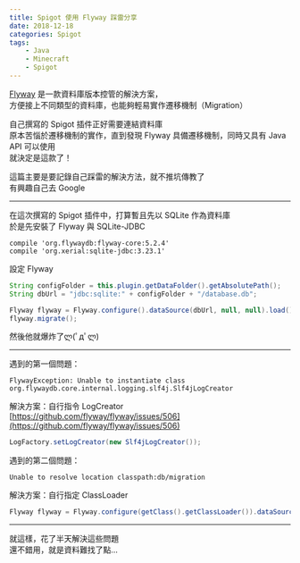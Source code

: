```yaml
---
title: Spigot 使用 Flyway 踩雷分享
date: 2018-12-18
categories: Spigot
tags:
    - Java
    - Minecraft
    - Spigot
---
```

[Flyway](https://flywaydb.org/) 是一款資料庫版本控管的解決方案，  
方便接上不同類型的資料庫，也能夠輕易實作遷移機制（Migration）

自己撰寫的 Spigot 插件正好需要連結資料庫  
原本苦惱於遷移機制的實作，直到發現 Flyway 具備遷移機制，同時又具有 Java API 可以使用  
就決定是這款了！

這篇主要是要記錄自己踩雷的解決方法，就不推坑傳教了  
有興趣自己去 Google

---

在這次撰寫的 Spigot 插件中，打算暫且先以 SQLite 作為資料庫  
於是先安裝了 Flyway 與 SQLite-JDBC

```
compile 'org.flywaydb:flyway-core:5.2.4'
compile 'org.xerial:sqlite-jdbc:3.23.1'
```

設定 Flyway

```java
String configFolder = this.plugin.getDataFolder().getAbsolutePath();
String dbUrl = "jdbc:sqlite:" + configFolder + "/database.db";

Flyway flyway = Flyway.configure().dataSource(dbUrl, null, null).load();
flyway.migrate();
```

然後他就爆炸了ლ(ﾟдﾟლ)

---

遇到的第一個問題：

```
FlywayException: Unable to instantiate class org.flywaydb.core.internal.logging.slf4j.Slf4jLogCreator
```

解決方案：自行指令 LogCreator  
[https://github.com/flyway/flyway/issues/506](https://github.com/flyway/flyway/issues/506)

```java
LogFactory.setLogCreator(new Slf4jLogCreator());
```

遇到的第二個問題：

```
Unable to resolve location classpath:db/migration
```

解決方案：自行指定 ClassLoader

```java
Flyway flyway = Flyway.configure(getClass().getClassLoader()).dataSource(dbUrl, null, null).load();
```

---

就這樣，花了半天解決這些問題  
還不錯用，就是資料難找了點…